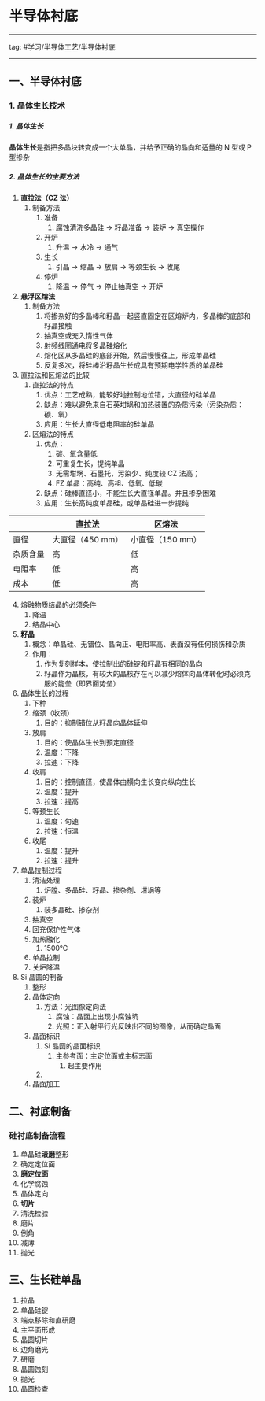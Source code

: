 # 半导体衬底
---
tag:
#学习/半导体工艺/半导体衬底

---
## 一、半导体衬底
### 1. 晶体生长技术
##### 1. 晶体生长
**晶体生长**是指把多晶块转变成一个大单晶，并给予正确的晶向和适量的 N 型或 P 型掺杂
##### 2. 晶体生长的主要方法
1. **直拉法（CZ 法）**
	1. 制备方法
		1. 准备
			1. 腐蚀清洗多晶硅 -> 籽晶准备 -> 装炉 -> 真空操作
		2. 开炉
			1. 升温 -> 水冷 -> 通气
		3. 生长
			1. 引晶 -> 缩晶 -> 放肩 -> 等颈生长 -> 收尾
		4. 停炉
			1. 降温 -> 停气 -> 停止抽真空 -> 开炉
2. **悬浮区熔法**
	1. 制备方法
		1. 将掺杂好的多晶棒和籽晶一起竖直固定在区熔炉内，多晶棒的底部和籽晶接触
		2. 抽真空或充入惰性气体
		3. 射频线圈通电将多晶硅熔化
		4. 熔化区从多晶硅的底部开始，然后慢慢往上，形成单晶硅
		5. 反复多次，将硅棒沿籽晶生长成具有预期电学性质的单晶硅
3. 直拉法和区熔法的比较
	1. 直拉法的特点
		1. 优点：工艺成熟，能较好地拉制地位错，大直径的硅单晶
		2. 缺点：难以避免来自石英坩埚和加热装置的杂质污染（污染杂质：碳、氧）
		3. 应用：生长大直径低电阻率的硅单晶
	2. 区熔法的特点
		1. 优点：
			1. 碳、氧含量低
			2. 可重复生长，提纯单晶
			3. 无需坩埚、石墨托，污染少、纯度较 CZ 法高；
			4. FZ 单晶：高纯、高祖、低氧、低碳
		2. 缺点：硅棒直径小，不能生长大直径单晶。并且掺杂困难
		3. 应用：生长高纯度单晶硅，或单晶硅进一步提纯

|          | 直拉法           | 区熔法           |
| -------- | ---------------- | ---------------- |
| 直径     | 大直径（450 mm） | 小直径（150 mm） |
| 杂质含量 | 高               | 低               |
| 电阻率   | 低               | 高               |
| 成本     | 低               | 高               |

4. 熔融物质结晶的必须条件
	1. 降温
	2. 结晶中心
5. **籽晶**
	1. 概念：单晶硅、无错位、晶向正、电阻率高、表面没有任何损伤和杂质
	2. 作用：
		1. 作为复刻样本，使拉制出的硅锭和籽晶有相同的晶向
		2. 籽晶作为晶核，有较大的晶核存在可以减少熔体向晶体转化时必须克服的能垒（即界面势垒）
6. 晶体生长的过程
	1. 下种
	2. 缩颈（收颈）
		1. 目的：抑制错位从籽晶向晶体延伸 
	4. 放肩
		1. 目的：使晶体生长到预定直径
		2. 温度：下降
		3. 拉速：下降
	5. 收肩
		1. 目的：控制直径，使晶体由横向生长变向纵向生长
		2. 温度：提升
		3. 拉速：提高
	6. 等颈生长
		1. 温度：匀速
		2. 拉速：恒温
	7. 收尾
		1. 温度：提升
		2. 拉速：提升
7. 单晶拉制过程
	1. 清洁处理
		1. 炉膛、多晶硅、籽晶、掺杂剂、坩埚等
	2. 装炉
		1. 装多晶硅、掺杂剂
	3. 抽真空
	4. 回充保护性气体
	5. 加热融化
		1. 1500℃
	6. 单晶拉制
	7. 关炉降温
8. Si 晶圆的制备
	1. 整形
	2. 晶体定向
		1. 方法：光图像定向法
			1. 腐蚀：晶面上出现小腐蚀坑
			2. 光照：正入射平行光反映出不同的图像，从而确定晶面
	3. 晶面标识
		1. Si 晶圆的晶面标识
			1. 主参考面：主定位面或主标志面
				1. 起主要作用
		2. 
	4. 晶面加工

## 二、衬底制备
### 硅衬底制备流程
1. 单晶硅**滚磨**整形
2. 确定定位面
3. **磨定位面**
4. 化学腐蚀
5. 晶体定向
6. **切片**
7. 清洗检验
8. 磨片
9. 倒角
10. 减薄
11. 抛光

## 三、生长硅单晶
1. 拉晶
2. 单晶硅锭
3. 端点移除和直研磨
4. 主平面形成
5. 晶圆切片
6. 边角磨光
7. 研磨
8. 晶圆蚀刻
9. 抛光
10. 晶圆检查

